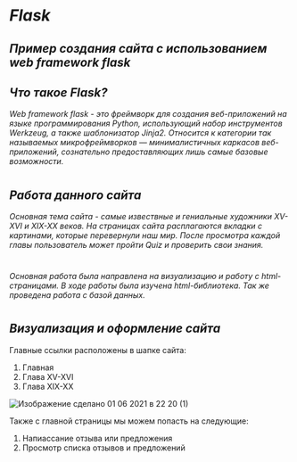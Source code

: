 # ***Flask***
## *Пример создания сайта с использованием web framework flask*
## *Что такое Flask?*
*Web framework flask - это фреймворк для создания веб-приложений на языке программирования Python, использующий набор инструментов Werkzeug, а также шаблонизатор Jinja2. Относится к категории так называемых микрофреймворков — минималистичных каркасов веб-приложений, сознательно предоставляющих лишь самые базовые возможности.*
#
## *Работа данного сайта*
*Основная тема сайта - самые извествные и гениальные художники XV-XVI и XIX-XX веков. На страницах сайта расплагаются вкладки с картинами, которые перевернули наш мир. После просмотра каждой главы пользователь может пройти Quiz и проверить свои знания.*
#
*Основная работа была направлена на визуализацию и работу с html-страницами. В ходе работы была изучена html-библиотека. Так же проведена работа с базой данных.*
#
## *Визуализация и оформление сайта*
Главные ссылки расположены в шапке сайта:
1. Главная
1. Глава XV-XVI
1. Глава XIX-XX

![Изображение сделано 01 06 2021 в 22 20 (1)](https://user-images.githubusercontent.com/70641956/120382675-99b9cc80-c32c-11eb-91bf-719ce00578ba.jpg)

Также с главной страницы мы можем попасть на следующие: 
1. Напиассание отзыва или предложения
1. Просмотр списка отзывов и предложений
